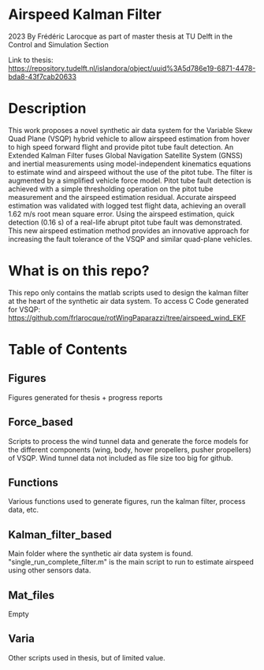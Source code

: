 # Airspeed Kalman Filter
2023
By Frédéric Larocque as part of master thesis at TU Delft in the Control and Simulation Section

Link to thesis: https://repository.tudelft.nl/islandora/object/uuid%3A5d786e19-6871-4478-bda8-43f7cab20633

# Description
This work proposes a novel synthetic air data system for the Variable Skew Quad Plane (VSQP) hybrid vehicle to allow airspeed estimation from hover to high speed forward flight and provide pitot tube fault detection. An Extended Kalman Filter fuses Global Navigation Satellite System (GNSS) and inertial measurements using model-independent kinematics equations to estimate wind and airspeed without the use of the pitot tube. The filter is augmented by a simplified vehicle force model. Pitot tube fault detection is achieved with a simple thresholding operation on the pitot tube measurement and the airspeed estimation residual. Accurate airspeed estimation was validated with logged test flight data, achieving an overall 1.62 m/s root mean square error. Using the airspeed estimation, quick detection (0.16 s) of a real-life abrupt pitot tube fault was demonstrated. This new airspeed estimation method provides an innovative approach for increasing the fault tolerance of the VSQP and similar quad-plane vehicles.

# What is on this repo?
This repo only contains the matlab scripts used to design the kalman filter at the heart of the synthetic air data system. To access C Code generated for VSQP: https://github.com/frlarocque/rotWingPaparazzi/tree/airspeed_wind_EKF

# Table of Contents

## Figures
Figures generated for thesis + progress reports

## Force_based
Scripts to process the wind tunnel data and generate the force models for the different components (wing, body, hover propellers, pusher propellers) of VSQP. Wind tunnel data not included as file size too big for github.

## Functions
Various functions used to generate figures, run the kalman filter, process data, etc.

## Kalman_filter_based
Main folder where the synthetic air data system is found. "single_run_complete_filter.m" is the main script to run to estimate airspeed using other sensors data.

## Mat_files
Empty

## Varia
Other scripts used in thesis, but of limited value.
